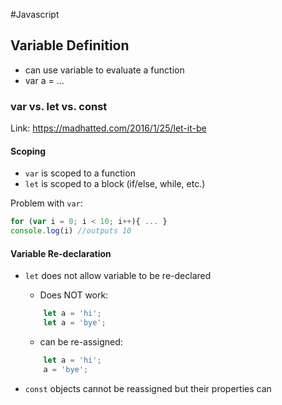 #Javascript

## Variable Definition

- can use variable to evaluate a function
- var a = ...


### var vs. let vs. const
Link: https://madhatted.com/2016/1/25/let-it-be

#### Scoping
- `var` is scoped to a function
- `let` is scoped to a block (if/else, while, etc.)

Problem with `var`:

``` javascript
for (var i = 0; i < 10; i++){ ... }
console.log(i) //outputs 10
```

#### Variable Re-declaration
- `let` does not allow variable to be re-declared
	- Does NOT work:
	
	``` javascript
		let a = 'hi';
		let a = 'bye';	
	```
	- can be re-assigned:

	``` javascript
		let a = 'hi';
		a = 'bye';
	```

- `const` objects cannot be reassigned but their properties can
